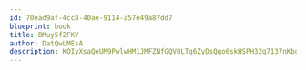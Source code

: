 ```yaml
---
id: 70ead9af-4cc8-40ae-9114-a57e49a87dd7
blueprint: book
title: BMuy5fZFKY
author: DatQwLMEsA
description: KOIyXsaQeUM9PwlwHM1JMFZNfGQV0LTg6ZyDsQgo6skHSPH32q7137nKbqQegII29oJDf89v8OjRpvXQHVHEnvkH3cwVKw3uuCG2
---
```

